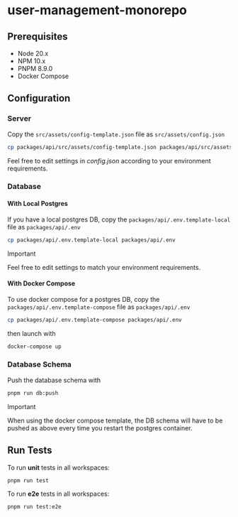 # user-management-monorepo

## Prerequisites

- Node 20.x
- NPM 10.x
- PNPM 8.9.0
- Docker Compose

## Configuration

### Server

Copy the `src/assets/config-template.json` file as `src/assets/config.json`

```bash
cp packages/api/src/assets/config-template.json packages/api/src/assets/config.json
```

Feel free to edit settings in _config.json_ according to your environment requirements.


### Database

#### With Local Postgres

If you have a local postgres DB, copy the `packages/api/.env.template-local` file as `packages/api/.env`

```bash
cp packages/api/.env.template-local packages/api/.env
```

> [!IMPORTANT]  
> Feel free to edit settings to match your environment requirements.

#### With Docker Compose

To use docker compose for a postgres DB, copy the `packages/api/.env.template-compose` file as `packages/api/.env`

```bash
cp packages/api/.env.template-compose packages/api/.env
```

then launch with


```bash
docker-compose up
```

### Database Schema

Push the database schema with 

```bash
pnpm run db:push
```

> [!IMPORTANT]  
> When using the docker compose template, the DB schema will have to be pushed as above 
> every time you restart the postgres container.

## Run Tests

To run **unit** tests in all workspaces:

```bash
pnpm run test
```

To run **e2e** tests in all workspaces:

```bash
pnpm run test:e2e
```
